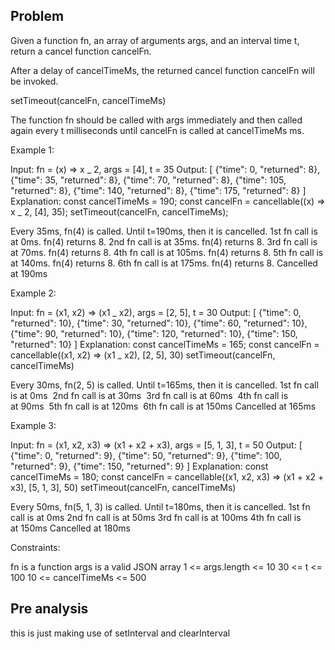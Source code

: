 ## Problem

Given a function fn, an array of arguments args, and an interval time t, return a cancel function cancelFn.

After a delay of cancelTimeMs, the returned cancel function cancelFn will be invoked.

setTimeout(cancelFn, cancelTimeMs)

The function fn should be called with args immediately and then called again every t milliseconds until cancelFn is called at cancelTimeMs ms.

Example 1:

Input: fn = (x) => x _ 2, args = [4], t = 35
Output:
[
{"time": 0, "returned": 8},
{"time": 35, "returned": 8},
{"time": 70, "returned": 8},
{"time": 105, "returned": 8},
{"time": 140, "returned": 8},
{"time": 175, "returned": 8}
]
Explanation:
const cancelTimeMs = 190;
const cancelFn = cancellable((x) => x _ 2, [4], 35);
setTimeout(cancelFn, cancelTimeMs);

Every 35ms, fn(4) is called. Until t=190ms, then it is cancelled.
1st fn call is at 0ms. fn(4) returns 8.
2nd fn call is at 35ms. fn(4) returns 8.
3rd fn call is at 70ms. fn(4) returns 8.
4th fn call is at 105ms. fn(4) returns 8.
5th fn call is at 140ms. fn(4) returns 8.
6th fn call is at 175ms. fn(4) returns 8.
Cancelled at 190ms

Example 2:

Input: fn = (x1, x2) => (x1 _ x2), args = [2, 5], t = 30
Output:
[
{"time": 0, "returned": 10},
{"time": 30, "returned": 10},
{"time": 60, "returned": 10},
{"time": 90, "returned": 10},
{"time": 120, "returned": 10},
{"time": 150, "returned": 10}
]
Explanation:
const cancelTimeMs = 165;
const cancelFn = cancellable((x1, x2) => (x1 _ x2), [2, 5], 30)
setTimeout(cancelFn, cancelTimeMs)

Every 30ms, fn(2, 5) is called. Until t=165ms, then it is cancelled.
1st fn call is at 0ms 
2nd fn call is at 30ms 
3rd fn call is at 60ms 
4th fn call is at 90ms 
5th fn call is at 120ms 
6th fn call is at 150ms
Cancelled at 165ms

Example 3:

Input: fn = (x1, x2, x3) => (x1 + x2 + x3), args = [5, 1, 3], t = 50
Output:
[
{"time": 0, "returned": 9},
{"time": 50, "returned": 9},
{"time": 100, "returned": 9},
{"time": 150, "returned": 9}
]
Explanation:
const cancelTimeMs = 180;
const cancelFn = cancellable((x1, x2, x3) => (x1 + x2 + x3), [5, 1, 3], 50)
setTimeout(cancelFn, cancelTimeMs)

Every 50ms, fn(5, 1, 3) is called. Until t=180ms, then it is cancelled.
1st fn call is at 0ms
2nd fn call is at 50ms
3rd fn call is at 100ms
4th fn call is at 150ms
Cancelled at 180ms

Constraints:

fn is a function
args is a valid JSON array
1 <= args.length <= 10
30 <= t <= 100
10 <= cancelTimeMs <= 500

## Pre analysis

this is just making use of setInterval and clearInterval
